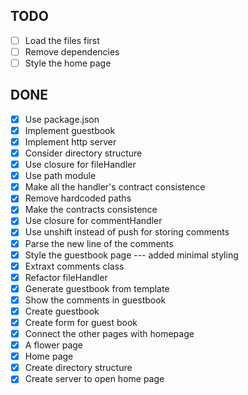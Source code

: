 ## TODO

  - [ ] Load the files first
  - [ ] Remove dependencies
  - [ ] Style the home page

## DONE

  - [x] Use package.json
  - [x] Implement guestbook
  - [x] Implement http server
  - [x] Consider directory structure
  - [x] Use closure for fileHandler
  - [x] Use path module
  - [x] Make all the handler's contract consistence
  - [x] Remove hardcoded paths
  - [x] Make the contracts consistence
  - [x] Use closure for commentHandler
  - [x] Use unshift instead of push for storing comments
  - [x] Parse the new line of the comments
  - [x] Style the guestbook page --- added minimal styling
  - [x] Extraxt comments class
  - [x] Refactor fileHandler
  - [x] Generate guestbook from template
  - [x] Show the comments in guestbook
  - [x] Create guestbook
  - [x] Create form for guest book
  - [x] Connect the other pages with homepage
  - [x] A flower page
  - [x] Home page
  - [x] Create directory structure
  - [x] Create server to open home page
